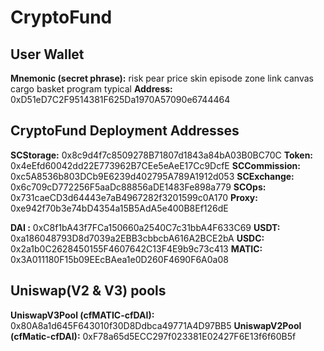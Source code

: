 # CryptoFund

## User Wallet
**Mnemonic (secret phrase):** risk pear price skin episode zone link canvas cargo basket program typical
**Address:** 0xD51eD7C2F9514381F625Da1970A57090e6744464

## CryptoFund Deployment Addresses
**SCStorage:** 0x8c9d4f7c8509278B71807d1843a84bA03B0BC70C
**Token:** 0x4eEfd60042dd22E773962B7CEe5eAeE17Cc9DcfE
**SCCommission:** 0xc5A8536b803DCb9E6239d402795A789A1912d053
**SCExchange:** 0x6c709cD772256F5aaDc88856aDE1483Fe898a779
**SCOps:** 0x731caeCD3d64443e7aB4967282f3201599c0A170
**Proxy:** 0xe942f70b3e74bD4354a15B5AdA5e400B8Ef126dE

**DAI :** 0xC8f1bA43f7FCa150660a2540C7c31bbA4F633C69
**USDT:** 0xa186048793D8d7039a2EBB3cbbcbA616A2BCE2bA
**USDC:** 0x2a1b0C2628450155F4607642C13F4E9b9c73c413
**MATIC:** 0x3A011180F15b09EEcBAea1e0D260F4690F6A0a08

## Uniswap(V2 & V3) pools
**UniswapV3Pool (cfMATIC-cfDAI):** 0x80A8a1d645F643010f30D8Ddbca49771A4D97BB5
**UniswapV2Pool (cfMatic-cfDAI):** 0xF78a65d5ECC297f023381E02427F6E13f6f60B5f
